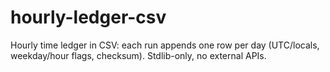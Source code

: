 # hourly-ledger-csv
Hourly time ledger in CSV: each run appends one row per day (UTC/locals, weekday/hour flags, checksum). Stdlib-only, no external APIs.
